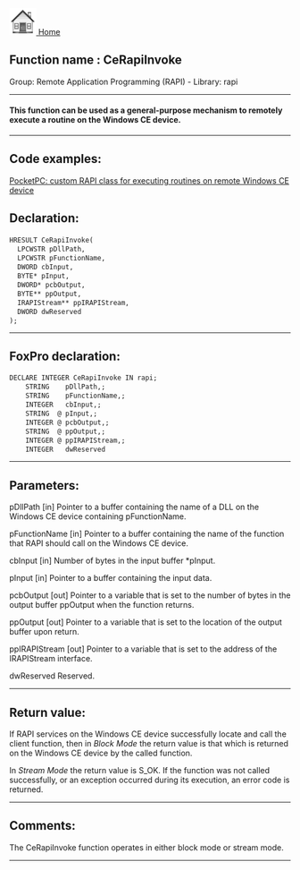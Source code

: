 [<img src="../../images/home.png"> Home ](https://github.com/VFPX/Win32API)  

## Function name : CeRapiInvoke
Group: Remote Application Programming (RAPI) - Library: rapi    
***  


#### This function can be used as a general-purpose mechanism to remotely execute a routine on the Windows CE device.
***  


## Code examples:
[PocketPC: custom RAPI class for executing routines on remote Windows CE device](../../samples/sample_466.md)  

## Declaration:
```foxpro  
HRESULT CeRapiInvoke(
  LPCWSTR pDllPath,
  LPCWSTR pFunctionName,
  DWORD cbInput,
  BYTE* pInput,
  DWORD* pcbOutput,
  BYTE** ppOutput,
  IRAPIStream** ppIRAPIStream,
  DWORD dwReserved
);  
```  
***  


## FoxPro declaration:
```foxpro  
DECLARE INTEGER CeRapiInvoke IN rapi;
	STRING    pDllPath,;
	STRING    pFunctionName,;
	INTEGER   cbInput,;
	STRING  @ pInput,;
	INTEGER @ pcbOutput,;
	STRING  @ ppOutput,;
	INTEGER @ ppIRAPIStream,;
	INTEGER   dwReserved  
```  
***  


## Parameters:
pDllPath 
[in] Pointer to a buffer containing the name of a DLL on the Windows CE device containing pFunctionName. 

pFunctionName 
[in] Pointer to a buffer containing the name of the function that RAPI should call on the Windows CE device. 

cbInput 
[in] Number of bytes in the input buffer *pInput. 

pInput 
[in] Pointer to a buffer containing the input data. 

pcbOutput 
[out] Pointer to a variable that is set to the number of bytes in the output buffer ppOutput when the function returns. 

ppOutput 
[out] Pointer to a variable that is set to the location of the output buffer upon return. 

ppIRAPIStream 
[out] Pointer to a variable that is set to the address of the IRAPIStream interface. 

dwReserved 
Reserved.   
***  


## Return value:
If RAPI services on the Windows CE device successfully locate and call the client function, then in <Em>Block Mode</Em> the return value is that which is returned on the Windows CE device by the called function. 

In <Em>Stream Mode</Em> the return value is S_OK. If the function was not called successfully, or an exception occurred during its execution, an error code is returned.   
***  


## Comments:
The CeRapiInvoke function operates in either block mode or stream mode.  
  
***  

